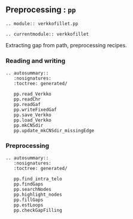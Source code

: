 ## Preprocessing : `pp`

```{eval-rst}
.. module:: verkkofillet.pp
```

```{eval-rst}
.. currentmodule:: verkkofillet
```

Extracting gap from path, preprocessing recipes. 

### Reading and writing
```{eval-rst}
.. autosummary::
   :nosignatures:
   :toctree: generated/

   pp.read_Verkko
   pp.readChr
   pp.readGaf
   pp.writeFixedGaf
   pp.save_Verkko
   pp.load_Verkko
   pp.mkCNSdir
   pp.update_mkCNSdir_missingEdge

``` 
### Preprocessing
```{eval-rst}
.. autosummary::
   :nosignatures:
   :toctree: generated/

   pp.find_intra_telo
   pp.findGaps
   pp.searchNodes
   pp.highlight_nodes
   pp.fillGaps
   pp.estLoops
   pp.checkGapFilling
``` 